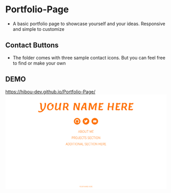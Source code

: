 # Portfolio-Page
* A basic portfolio page to showcase yourself and your ideas. Responsive and simple to customize

## Contact Buttons
* The folder comes with three sample contact icons. But you can feel free to find or make your own

## DEMO
https://hibou-dev.github.io/Portfolio-Page/
![demo](demo.gif)
